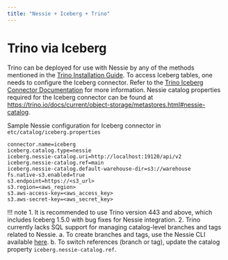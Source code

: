 ```yaml
---
title: "Nessie + Iceberg + Trino"
---
```


# Trino via Iceberg

Trino can be deployed for use with Nessie by any of the methods mentioned in the [Trino Installation Guide](https://trino.io/docs/current/installation.html).
To access Iceberg tables, one needs to configure the Iceberg connector. Refer to the [Trino Iceberg Connector Documentation](https://trino.io/docs/current/connector/iceberg.html?highlight=iceberg+connector) for more information.
Nessie catalog properties required for the Iceberg connector can be found at https://trino.io/docs/current/object-storage/metastores.html#nessie-catalog.

Sample Nessie configuration for Iceberg connector in `etc/catalog/iceberg.properties`
```
connector.name=iceberg
iceberg.catalog.type=nessie
iceberg.nessie-catalog.uri=http://localhost:19120/api/v2
iceberg.nessie-catalog.ref=main
iceberg.nessie-catalog.default-warehouse-dir=s3://warehouse
fs.native-s3.enabled=true
s3.endpoint=https://<s3_url>
s3.region=<aws_region>
s3.aws-access-key=<aws_access_key>
s3.aws-secret-key=<aws_secret_key>
```

!!! note
    1. It is recommended to use Trino version 443 and above, which includes Iceberg 1.5.0 with bug fixes for Nessie integration.
    2. Trino currently lacks SQL support for managing catalog-level branches and tags related to Nessie.
       a. To create branches and tags, use the Nessie CLI available [here](https://projectnessie.org/nessie-latest/cli/).
       b. To switch references (branch or tag), update the catalog property `iceberg.nessie-catalog.ref`.


